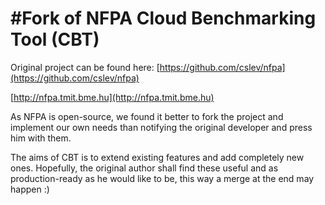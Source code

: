 #Fork of NFPA
Cloud Benchmarking Tool (CBT)
=======
Original project can be found here: 
[https://github.com/cslev/nfpa](https://github.com/cslev/nfpa)

[http://nfpa.tmit.bme.hu](http://nfpa.tmit.bme.hu)


As NFPA is open-source, we found it better to fork the project and implement our own needs than
notifying the original developer and press him with them.

The aims of CBT is to extend existing features and add completely new ones.
Hopefully, the original author shall find these useful and as production-ready as he would like to be,
this way a merge at the end may happen :)

